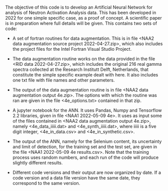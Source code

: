 The objective of this code is to develop an Artificial Neural Network for analysis of Neutron Activation Analysis data.
This has been developed in 2022 for one simple specific case, as a proof of concept. A scientific paper is in preparation where full details will be given.
This contains two sets of code:
- A set of fortran routines for data augmentation. This is in file <NAA2 data augmentation source project 2022-04-27.zip>, which also includes the project files for the Intel Fortran Visual Studio Project.
- The data augmentation routine works on the data provided in the file <RID data 2022-04-27.zip>, which includes the original 216 real gamma spectra collected at the Research Institutt Delft, Netherlands, that constitute the simple specific example dealt with here. It also includes one txt file with file names and other parameters.
- The output of the data augmentation routine is in file <NAA2 data augmentation output 4e.zip>. The options with which the routine was ran are given in the file <4e_options.txt> contained in that zip.
- A jupyter notebook for the ANN. It uses Pandas, Numpy and Tensorflow 2.2 libraries, given in file <NAA1 2022-05-09 4e>. It uses as input some of the files contained in <NAA2 data augmentation output 4e.zip>, namely <4e_data_iiiii.dat> and <4e_synth_iiiii.dat>, where iiiii is a five digit integer, <4e_in_data.csv> and <4e_in_synthetic.csv>.
- The output of the ANN, namely for the Selenium content, its uncertainty and limit of detection, for the training set and the test set, are given in the file <NAA1 2022-05-09 4e results.csv>. Note that the training process uses random numbers, and each run of the code will produce slightly different results.

- Different code versions and their output are now organized by date. If a code version and a data file version have the same date, they correspond to the same version.
